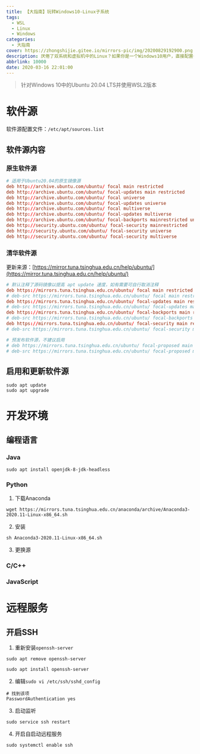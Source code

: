 ```yaml
---
title: 【大指南】玩转Windows10-Linux子系统
tags:
  - WSL
  - Linux
  - Windows
categories:
  - 大指南
cover: https://zhongshijie.gitee.io/mirrors-pic/img/20200829192900.png
description: 厌倦了双系统和虚拟机中的Linux？如果你是一个Windows10用户，直接配置一个Linux子系统不是更爽吗？一起探索一下如何让WSL更畅快好用吧~
abbrlink: 10000
date: 2020-03-16 22:01:00
---
```


> 针对Windows 10中的Ubuntu 20.04 LTS并使用WSL2版本

# 软件源
软件源配置文件：`/etc/apt/sources.list`
## 软件源内容
### 原生软件源
```conf
# 适用于Ubuntu20.04的原生镜像源
deb http://archive.ubuntu.com/ubuntu/ focal main restricted
deb http://archive.ubuntu.com/ubuntu/ focal-updates main restricted
deb http://archive.ubuntu.com/ubuntu/ focal universe
deb http://archive.ubuntu.com/ubuntu/ focal-updates universe
deb http://archive.ubuntu.com/ubuntu/ focal multiverse
deb http://archive.ubuntu.com/ubuntu/ focal-updates multiverse
deb http://archive.ubuntu.com/ubuntu/ focal-backports mainrestricted universe multiverse
deb http://security.ubuntu.com/ubuntu/ focal-security mainrestricted
deb http://security.ubuntu.com/ubuntu/ focal-security universe
deb http://security.ubuntu.com/ubuntu/ focal-security multiverse
```
### 清华软件源
更新来源：[https://mirror.tuna.tsinghua.edu.cn/help/ubuntu/](https://mirror.tuna.tsinghua.edu.cn/help/ubuntu/)
```conf
# 默认注释了源码镜像以提高 apt update 速度，如有需要可自行取消注释
deb https://mirrors.tuna.tsinghua.edu.cn/ubuntu/ focal main restricted universe multiverse
# deb-src https://mirrors.tuna.tsinghua.edu.cn/ubuntu/ focal main restricted universe multiverse
deb https://mirrors.tuna.tsinghua.edu.cn/ubuntu/ focal-updates main restricted universe multiverse
# deb-src https://mirrors.tuna.tsinghua.edu.cn/ubuntu/ focal-updates main restricted universe multiverse
deb https://mirrors.tuna.tsinghua.edu.cn/ubuntu/ focal-backports main restricted universe multiverse
# deb-src https://mirrors.tuna.tsinghua.edu.cn/ubuntu/ focal-backports main restricted universe multiverse
deb https://mirrors.tuna.tsinghua.edu.cn/ubuntu/ focal-security main restricted universe multiverse
# deb-src https://mirrors.tuna.tsinghua.edu.cn/ubuntu/ focal-security main restricted universe multiverse

# 预发布软件源，不建议启用
# deb https://mirrors.tuna.tsinghua.edu.cn/ubuntu/ focal-proposed main restricted universe multiverse
# deb-src https://mirrors.tuna.tsinghua.edu.cn/ubuntu/ focal-proposed main restricted universe multiverse
```
## 启用和更新软件源
```shell
sudo apt update
sudo apt upgrade
```

# 开发环境
## 编程语言
### Java
```shell
sudo apt install openjdk-8-jdk-headless
```

### Python
1. 下载Anaconda
```shell
wget https://mirrors.tuna.tsinghua.edu.cn/anaconda/archive/Anaconda3-2020.11-Linux-x86_64.sh
```
2. 安装
```shell
sh Anaconda3-2020.11-Linux-x86_64.sh
```
3. 更换源

### C/C++

### JavaScript

# 远程服务
## 开启SSH
1. 重新安装`openssh-server`
```shell
sudo apt remove openssh-server
```
```shell
sudo apt install openssh-server
```

2. 编辑`sudo vi /etc/ssh/sshd_config`
```shell
# 找到该项
PasswordAuthentication yes
```

3. 启动监听
```shell
sudo service ssh restart
```

4. 开启自启动远程服务
```shell
sudo systemctl enable ssh
```